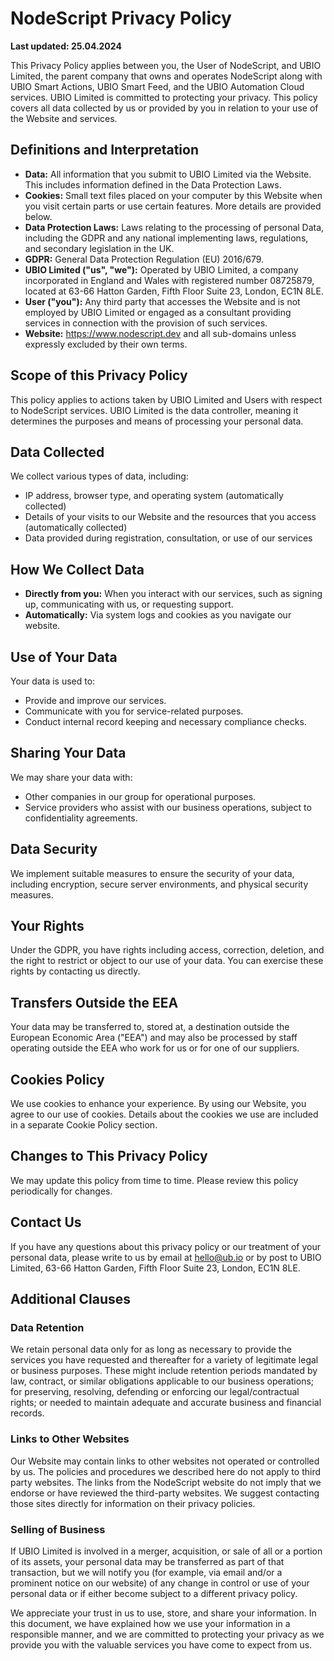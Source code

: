 # NodeScript Privacy Policy

**Last updated: 25.04.2024**

This Privacy Policy applies between you, the User of NodeScript, and UBIO Limited, the parent company that owns and operates NodeScript along with UBIO Smart Actions, UBIO Smart Feed, and the UBIO Automation Cloud services. UBIO Limited is committed to protecting your privacy. This policy covers all data collected by us or provided by you in relation to your use of the Website and services.

## Definitions and Interpretation

- **Data:** All information that you submit to UBIO Limited via the Website. This includes information defined in the Data Protection Laws.
- **Cookies:** Small text files placed on your computer by this Website when you visit certain parts or use certain features. More details are provided below.
- **Data Protection Laws:** Laws relating to the processing of personal Data, including the GDPR and any national implementing laws, regulations, and secondary legislation in the UK.
- **GDPR:** General Data Protection Regulation (EU) 2016/679.
- **UBIO Limited ("us", "we"):** Operated by UBIO Limited, a company incorporated in England and Wales with registered number 08725879, located at 63-66 Hatton Garden, Fifth Floor Suite 23, London, EC1N 8LE.
- **User ("you"):** Any third party that accesses the Website and is not employed by UBIO Limited or engaged as a consultant providing services in connection with the provision of such services.
- **Website:** https://www.nodescript.dev and all sub-domains unless expressly excluded by their own terms.

## Scope of this Privacy Policy

This policy applies to actions taken by UBIO Limited and Users with respect to NodeScript services. UBIO Limited is the data controller, meaning it determines the purposes and means of processing your personal data.

## Data Collected

We collect various types of data, including:

- IP address, browser type, and operating system (automatically collected)
- Details of your visits to our Website and the resources that you access (automatically collected)
- Data provided during registration, consultation, or use of our services

## How We Collect Data

- **Directly from you:** When you interact with our services, such as signing up, communicating with us, or requesting support.
- **Automatically:** Via system logs and cookies as you navigate our website.

## Use of Your Data

Your data is used to:

- Provide and improve our services.
- Communicate with you for service-related purposes.
- Conduct internal record keeping and necessary compliance checks.

## Sharing Your Data

We may share your data with:

- Other companies in our group for operational purposes.
- Service providers who assist with our business operations, subject to confidentiality agreements.

## Data Security

We implement suitable measures to ensure the security of your data, including encryption, secure server environments, and physical security measures.

## Your Rights

Under the GDPR, you have rights including access, correction, deletion, and the right to restrict or object to our use of your data. You can exercise these rights by contacting us directly.

## Transfers Outside the EEA

Your data may be transferred to, stored at, a destination outside the European Economic Area ("EEA") and may also be processed by staff operating outside the EEA who work for us or for one of our suppliers.

## Cookies Policy

We use cookies to enhance your experience. By using our Website, you agree to our use of cookies. Details about the cookies we use are included in a separate Cookie Policy section.

## Changes to This Privacy Policy

We may update this policy from time to time. Please review this policy periodically for changes.

## Contact Us

If you have any questions about this privacy policy or our treatment of your personal data, please write to us by email at hello@ub.io or by post to UBIO Limited, 63-66 Hatton Garden, Fifth Floor Suite 23, London, EC1N 8LE.

## Additional Clauses

### Data Retention

We retain personal data only for as long as necessary to provide the services you have requested and thereafter for a variety of legitimate legal or business purposes. These might include retention periods mandated by law, contract, or similar obligations applicable to our business operations; for preserving, resolving, defending or enforcing our legal/contractual rights; or needed to maintain adequate and accurate business and financial records.

### Links to Other Websites

Our Website may contain links to other websites not operated or controlled by us. The policies and procedures we described here do not apply to third party websites. The links from the NodeScript website do not imply that we endorse or have reviewed the third-party websites. We suggest contacting those sites directly for information on their privacy policies.

### Selling of Business

If UBIO Limited is involved in a merger, acquisition, or sale of all or a portion of its assets, your personal data may be transferred as part of that transaction, but we will notify you (for example, via email and/or a prominent notice on our website) of any change in control or use of your personal data or if either become subject to a different privacy policy.

We appreciate your trust in us to use, store, and share your information. In this document, we have explained how we use your information in a responsible manner, and we are committed to protecting your privacy as we provide you with the valuable services you have come to expect from us.
